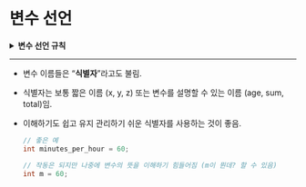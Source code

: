 # 변수 선언

<details>
  <summary><strong>변수 선언 규칙</strong></summary>
  
  ---
  - 모든 C# 변수의 이름은 대소문자를 구별(Case-Sensitive)함.
  - 영문과 숫자를 이용해 작성해야 하고, 시작은 영문으로 해야함.
  - 공백이나 언더바(_)를 제외한 특수 문자 사용 불가.
  - 유니티 또는 C#의 키워드는 사용 불가하고, 영역 내에서 변수 이름을 중복 선언할 수 없음.
</details>

<hr>

- 변수 이름들은 “**식별자**”라고도 불림.
- 식별자는 보통 짧은 이름 (x, y, z) 또는 변수를 설명할 수 있는 이름 (age, sum, total)임.
- 이해하기도  쉽고 유지 관리하기 쉬운 식별자를 사용하는 것이 좋음.
    
    ```csharp
    // 좋은 예
    int minutes_per_hour = 60;
    
    // 작동은 되지만 나중에 변수의 뜻을 이해하기 힘들어짐 (m이 뭔데? 할 수 있음)
    int m = 60;
    ```
